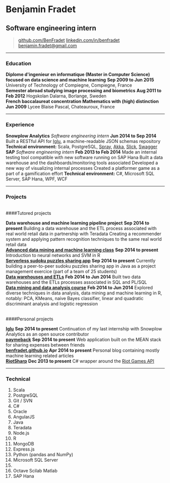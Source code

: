 # Benjamin Fradet
## Software engineering intern

> [github.com/BenFradet](https://github.com/BenFradet)
> [linkedin.com/in/benfradet](https://www.linkedin.com/in/benfradet)
> [&#98;&#101;&#110;&#106;&#97;&#109;&#105;&#110;&#46;&#102;&#114;&#97;&#100;&#101;&#116;&#64;&#103;&#109;&#97;&#105;&#108;&#46;&#99;&#111;&#109;](mailto:&#98;&#101;&#110;&#106;&#97;&#109;&#105;&#110;&#46;&#102;&#114;&#97;&#100;&#101;&#116;&#64;&#103;&#109;&#97;&#105;&#108;&#46;&#99;&#111;&#109;)


------

### Education

**Diplome d'ingenieur en informatique (Master in Computer Science) focused on data science and machine learning** __Sep 2009 to Jun 2015__
    University of Technology of Compiegne, Compiegne, France<br>
**Semester abroad studying image processing and biometrics** __Aug 2011 to Feb 2012__
    Hogskolan Dalarna, Borlange, Sweden<br>
**French baccalaureat concentration Mathematics with (high) distinction** __Jun 2009__
    Lycee Blaise Pascal, Chateauroux, France

------

### Experience

**Snowplow Analytics** *Software engineering intern* __Jun 2014 to Sep 2014__
    Built a RESTful API for [Iglu](https://github.com/snowplow/iglu), a
    machine-readable JSON schemas repository
    **Technical environment:** Scala, PostgreSQL, [Spray](http://spray.io/), [Akka](http://akka.io/), [Slick](http://slick.typesafe.com/), [Swagger](http://swagger.io/)<br>
**SAP** *Software engineering intern* __Feb 2013 to Feb 2014__
    Made an internal testing tool compatible with new software running on SAP Hana
    Built a data warehouse and the dashboards/monitoring tools associated
    Developed a new way of visualizing internal processes
    Created a platformer game as a part of a gamification effort
    **Technical environment:** C#, Microsoft SQL Server, SAP Hana, WPF, WCF

------

### Projects

<br>
####Tutored projects

**Data warehouse and machine learning pipeline project** __Sep 2014 to present__
    Building a data warehouse and the ETL process associated with real world
retail data in partnership with Teradata
    Creating a recommender system and applying pattern recognition techniques to
the same real world retail data<br>
**[Advanced data mining and machine learning class]()** __Sep 2014 to present__
    Introduction to neural networks and SVM in R<br>
**[Serverless sudoku puzzles sharing app]()** __Sep 2014 to present__
    Currently building a peer-to-peer sudoku puzzles sharing app in Java as a
project management exercice (part of a team of 25 students)<br>
**[Data warehouses and ETLs](https://github.com/BenFradet/NF26)** __Feb 2014 to Jun 2014__
    Built two data warehouses and the ETLs processes associated in SQL and PL/SQL<br>
**[Data mining and data analysis course](https://github.com/BenFradet/SY09)** __Feb 2014 to Jun 2014__
    Explored diverse techniques in data analysis, data mining and machine learning in R, notably: PCA, KMeans, naive Bayes classifier, linear and quadratic discriminant analysis and logistic regression<br><br>

####Personal projects

**[Iglu](https://github.com/snowplow/iglu)** __Sep 2014 to present__
    Continuation of my last internship with Snowplow Analytics as an open source contributor<br>
**[paymeback](https://github.com/BenFradet/paymeback)** __Sep 2014 to present__
    Web application built on the MEAN stack for sharing expenses between friends<br>
**[benfradet.github.io](http://benfradet.github.io/)** __Apr 2014 to present__
    Personal blog containing mostly machine learning related articles<br>
**[RiotSharp](https://github.com/BenFradet/RiotSharp)** __Dec 2013 to present__
    C# wrapper around the [Riot Games API](https://developer.riotgames.com)<br>

------

### Technical

1. Scala
1. PostgreSQL
1. Git / SVN
1. C#
1. Oracle
1. AngularJS
1. Java
1. Teradata
1. Node.js
1. R
1. MongoDB
1. Express.js
1. Python (pandas and NumPy)
1. Microsoft SQL Server
1. <br>
1. Octave Scilab Matlab
1. SAP Hana
